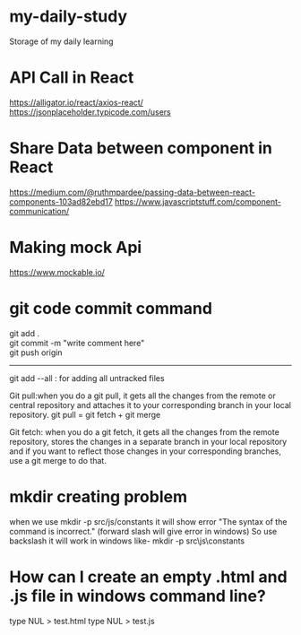 # my-daily-study
Storage of my daily learning


# API Call in React
https://alligator.io/react/axios-react/ <br>
https://jsonplaceholder.typicode.com/users

# Share Data between component in React
https://medium.com/@ruthmpardee/passing-data-between-react-components-103ad82ebd17
https://www.javascriptstuff.com/component-communication/

# Making mock Api 
https://www.mockable.io/ 

# git code commit command
git add . <br>
git commit -m "write comment here" <br>
git push origin <br>

---------------------------------------
git add --all  : for adding all untracked files 

Git pull:when you do a git pull, it gets all the changes from the remote or central repository and attaches it to your corresponding branch in your local repository.
git pull = git fetch + git merge

Git fetch: when you do a git fetch, it gets all the changes from the remote repository, stores the changes in a separate branch in your local repository and if you want to reflect those changes in your corresponding branches, use a git merge to do that.









# mkdir creating problem
when we use mkdir -p src/js/constants it will show error "The syntax of the command is incorrect." (forward slash will give error in windows)
So use backslash it will work in windows like- mkdir -p src\js\constants 

# How can I create an empty .html and .js file in windows command line?
type NUL > test.html
type NUL > test.js


